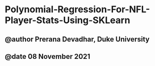 # Polynomial-Regression-For-NFL-Player-Stats-Using-SKLearn
##   @author Prerana Devadhar, Duke University   
##   @date 08 November 2021 
